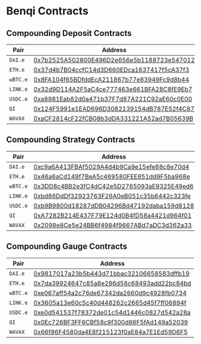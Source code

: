 # Benqi Contracts

## Compounding Deposit Contracts

| Pair     | Address                                                                                                                                            |
| -------- | -------------------------------------------------------------------------------------------------------------------------------------------------- |
| `DAI.e`  | [0x7b2525A502800E496D2e656e5b1188723e547012](https://snowtrace.io/address/0x7b2525A502800E496D2e656e5b1188723e547012) |
| `ETH.e`  | [0x37d4b7B04ccfC14d3D660EDca1637417f5cA37f3](https://snowtrace.io/address/0x37d4b7B04ccfC14d3D660EDca1637417f5cA37f3) |
| `wBTC.e` | [0x8FA104f65BDfddEcA211867b77e83949Fc9d8b44](https://snowtrace.io/address/0x8FA104f65BDfddEcA211867b77e83949Fc9d8b44) |
| `LINK.e` | [0x32d9D114A2F5aC4ce777463e661BFA28C8fE9Eb7](https://snowtrace.io/address/0x32d9D114A2F5aC4ce777463e661BFA28C8fE9Eb7) |
| `USDC.e` | [0xa8981Eab82d0a471b37F7d87A221C92aE60c0E00](https://snowtrace.io/address/0xa8981Eab82d0a471b37F7d87A221C92aE60c0E00) |
| `QI`     | [0x124F5991e1EAD696D3082139154dB787E52f4C87](https://snowtrace.io/address/0x124F5991e1EAD696D3082139154dB787E52f4C87) |
| `WAVAX`  | [0xaCF2814cF22fCB08b3dDA331221A52ad7B05639B](https://snowtrace.io/address/0xaCF2814cF22fCB08b3dDA331221A52ad7B05639B) |

## Compounding Strategy Contracts

| Pair     | Address                                                                                                                                            |
| -------- | -------------------------------------------------------------------------------------------------------------------------------------------------- |
| `DAI.e`  | [0xc9a6A413FBAf5029A4d4b9Ca9e15efe88c8e70d4](https://snowtrace.io/address/0xc9a6A413FBAf5029A4d4b9Ca9e15efe88c8e70d4) |
| `ETH.e`  | [0x46a6aCd149f7BeA5c469580FEE851dd9F5ba968e](https://snowtrace.io/address/0x46a6aCd149f7BeA5c469580FEE851dd9F5ba968e) |
| `wBTC.e` | [0x3DD8c4BB2e3fC4dC42e5D2765093aE9325E49ed6](https://snowtrace.io/address/0x3DD8c4BB2e3fC4dC42e5D2765093aE9325E49ed6) |
| `LINK.e` | [0xbd86DdDf32923763F26A0eB051c35b6442c323fe](https://snowtrace.io/address/0xbd86DdDf32923763F26A0eB051c35b6442c323fe) |
| `USDC.e` | [0xb9B9800d18287dDB04296Bd47192daba159d8128](https://snowtrace.io/address/0xb9B9800d18287dDB04296Bd47192daba159d8128) |
| `QI`     | [0xA7282B214E437F79E124d0B4fD58a4421d964f01](https://snowtrace.io/address/0xA7282B214E437F79E124d0B4fD58a4421d964f01) |
| `WAVAX`  | [0x2098e8Ce5e24BB6f4984f9667ABd7aDC3d362a33](https://snowtrace.io/address/0x2098e8Ce5e24BB6f4984f9667ABd7aDC3d362a33) |

## Compounding Gauge Contracts

| Pair     | Address                                                                                                                                            |
| -------- | -------------------------------------------------------------------------------------------------------------------------------------------------- |
| `DAI.e`  | [0x9817017a23b5b443d71bbac32106658583dffb19](https://snowtrace.io/address/0x9817017A23B5B443d71BbAc32106658583dFfb19) |
| `ETH.e`  | [0x7da39924647c85a8e286d58c68493add22bc84bd](https://snowtrace.io/address/0x7DA39924647c85A8e286D58C68493aDD22bc84Bd) |
| `wBTC.e` | [0xe067aff54a2c76de67342da2660d9c4928fb0734](https://snowtrace.io/address/0xe067afF54A2c76DE67342Da2660D9C4928fb0734) |
| `LINK.e` | [0x3605a13e60c5c40d448262c2665d45f7ff06894f](https://snowtrace.io/address/0x3605a13e60C5C40d448262c2665d45f7FF06894F) |
| `USDC.e` | [0xe0d541537f78372de01c54d1446c0827d542a28a](https://snowtrace.io/address/0xe0d541537f78372DE01C54D1446C0827D542a28A) |
| `QI`     | [0x0Ec726BF3FF6CBf58c9f300d86F5fAd149a52039](https://snowtrace.io/address/0x0Ec726BF3FF6CBf58c9f300d86F5fAd149a52039) |
| `WAVAX`  | [0x66f86F4580da4E8f215123f0aE84a7E1Ed59D6F5](https://snowtrace.io/address/0x66f86F4580da4E8f215123f0aE84a7E1Ed59D6F5) |
